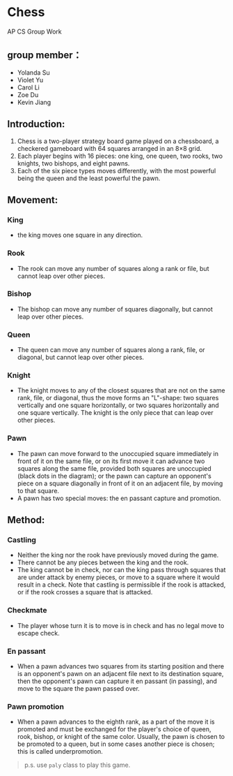 # Chess
AP CS Group Work

## group member：
* Yolanda Su
* Violet Yu
* Carol Li
* Zoe Du
* Kevin Jiang

## Introduction:
1. Chess is a two-player strategy board game played on a chessboard, a checkered gameboard with 64 squares arranged in an 8×8 grid.
2. Each player begins with 16 pieces: one king, one queen, two rooks, two knights, two bishops, and eight pawns.
3. Each of the six piece types moves differently, with the most powerful being the queen and the least powerful the pawn.

## Movement:
### King 
* the king moves one square in any direction.
### Rook
* The rook can move any number of squares along a rank or file, but cannot leap over other pieces.
### Bishop
* The bishop can move any number of squares diagonally, but cannot leap over other pieces.
### Queen
* The queen can move any number of squares along a rank, file, or diagonal, but cannot leap over other pieces.
### Knight
* The knight moves to any of the closest squares that are not on the same rank, file, or diagonal, thus the move forms an "L"-shape: two squares vertically and one square horizontally, or two squares horizontally and one square vertically. The knight is the only piece that can leap over other pieces.
### Pawn
* The pawn can move forward to the unoccupied square immediately in front of it on the same file, or on its first move it can advance two squares along the same file, provided both squares are unoccupied (black dots in the diagram); or the pawn can capture an opponent's piece on a square diagonally in front of it on an adjacent file, by moving to that square. 
* A pawn has two special moves: the en passant capture and promotion.

## Method:
### Castling
* Neither the king nor the rook have previously moved during the game.
* There cannot be any pieces between the king and the rook.
* The king cannot be in check, nor can the king pass through squares that are under attack by enemy pieces, or move to a square where it would result in a check. Note that castling is permissible if the rook is attacked, or if the rook crosses a square that is attacked.
### Checkmate
* The player whose turn it is to move is in check and has no legal move to escape check.
### En passant
* When a pawn advances two squares from its starting position and there is an opponent's pawn on an adjacent file next to its destination square, then the opponent's pawn can capture it en passant (in passing), and move to the square the pawn passed over.
### Pawn promotion
* When a pawn advances to the eighth rank, as a part of the move it is promoted and must be exchanged for the player's choice of queen, rook, bishop, or knight of the same color. Usually, the pawn is chosen to be promoted to a queen, but in some cases another piece is chosen; this is called underpromotion. 

> p.s. use `paly` class to play this game.
